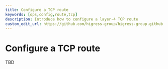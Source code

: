 ```yaml
---
title: Configure a TCP route
keywords: [ops,config,route,tcp]
description: Introduce how to configure a layer-4 TCP route
custom_edit_url: https://github.com/higress-group/higress-group.github.io/blob/main/i18n/en-us/docusaurus-plugin-content-docs/current/ops/config/tcp-route.md
---
```


# Configure a TCP route

TBD